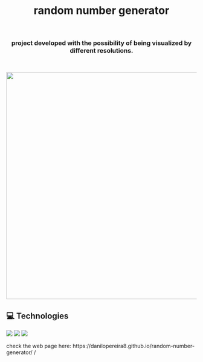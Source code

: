 
<h1 align="center">random number generator</h1>
<br>
<h3 align="center">project developed with the possibility of being visualized by different resolutions.</h3>
<br>
<p align="center">
<img width="600px" src="https://github.com/DaniloPereira8/random-number-generator/assets/130939856/baa7882e-bc14-44d8-b662-4aa9c39c741a)">
</p>

## :computer: Technologies

<img src="https://img.shields.io/badge/HTML5-E34F26?style=for-the-badge&logo=html5&logoColor=white">
<img src="https://img.shields.io/badge/CSS3-1572B6?style=for-the-badge&logo=css3&logoColor=white">
<img src="https://img.shields.io/badge/JavaScript-F7DF1E?style=for-the-badge&logo=javascript&logoColor=black">

<p>check the web page here: https://danilopereira8.github.io/random-number-generator/ /</p>
